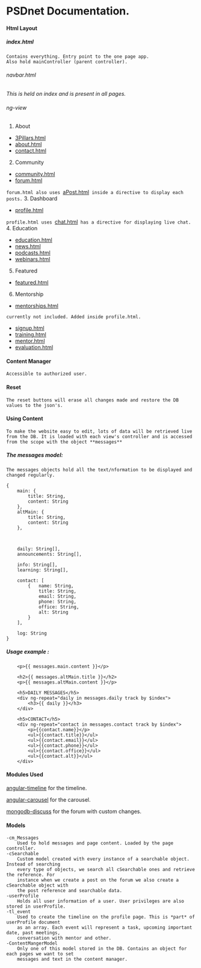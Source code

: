 # PSDnet Documentation.


#### Html Layout

##### index.html
	Contains everything. Entry point to the one page app.
	Also hold mainController (parent controller).

###### navbar.html 
_This is held on index and is present in all pages._
	


###### ng-view


1. About
  * [3Pillars.html](app/public/views/About/3pillars.html)
  * [about.html](app/public/views/About/about.html)
  * [contact.html](app/public/views/About/contact.html)
2. Community
  * [community.html](app/public/views/Community/community.html)
  * [forum.html](app/public/views/Community/forum.html)

   `forum.html also uses `[aPost.html](app/public/views/Community/aPost.html)` inside a directive to display each posts.`
3. Dashboard
  * [profile.html](app/public/views/Dashboard/profile.html)

   `profile.html uses `[chat.html](app/public/views/Mentorship/chat.html)` has a directive for displaying live chat.`
4. Education
  * [education.html](app/public/views/Education/education.html)
  * [news.html](app/public/views/Education/news.html)
  * [podcasts.html](app/public/views/Education/podcasts.html)
  * [webinars.html](app/public/views/Education/webinars.html)
5. Featured
  * [featured.html](app/public/views/Featured/featured.html)
6. Mentorship
  * [mentorships.html](app/public/views/Mentorship/mentorships.html)

   `currently not included. Added inside profile.html.`
  * [signup.html](app/public/views/Mentorship/signup.html)
  * [training.html](app/public/views/Mentorship/training.html)
  * [mentor.html](app/public/views/Mentorship/mentor.html)
  * [evaluation.html](app/public/views/Mentorship/evaluation.html)

#### Content Manager

`Accessible to authorized user.`

#### Reset
`The reset buttons will erase all changes made and restore the DB values to the json's.`

#### Using Content

`To make the website easy to edit, lots of data will be retrieved live from the DB.
It is loaded with each view's controller and is accessed from the scope with the object
**messages**`

##### The messages model:
`The messages objects hold all the text/nformation to be displayed and changed regularly.`

```
{
	main: {
		title: String, 
		content: String
	},
	altMain: {
		title: String, 
		content: String
	},



	daily: String[],
	announcements: String[],

	info: String[],
	learning: String[],

	contact: [
		{	name: String, 
			title: String, 
			email: String, 
			phone: String, 
			office: String, 
			alt: String
		}
	],

	log: String
}
```

##### Usage example : 

        <p>{{ messages.main.content }}</p>

        <h2>{{ messages.altMain.title }}</h2>
        <p>{{ messages.altMain.content }}</p>

    	<h5>DAILY MESSAGES</h5>
		<div ng-repeat="daily in messages.daily track by $index">
			<h3>{{ daily }}</h3>
		</div>

		<h5>CONTACT</h5>
 		<div ng-repeat="contact in messages.contact track by $index">
 			<p>{{contact.name}}</p>
 			<ul>{{contact.title}}</ul>
 			<ul>{{contact.email}}</ul>
 			<ul>{{contact.phone}}</ul>
 			<ul>{{contact.office}}</ul>
 			<ul>{{contact.alt}}</ul>
 		</div>
 


#### Modules Used

[angular-timeline](https://github.com/rpocklin/angular-timeline) for the timeline.

[angular-carousel](http://ngmodules.org/modules/angular-carousel) for the carousel.

[mongodb-discuss](https://www.npmjs.com/package/mongodb-discuss) for the forum with custom changes.


#### Models

```
-cm_Messages
	Used to hold messages and page content. Loaded by the page controller.
-cSearchable
	Custom model created with every instance of a searchable object. Instead of searching 
	every type of objects, we search all cSearchable ones and retrieve the reference. For 
	instance when we create a post on the forum we also create a cSearchable object with 
	the post reference and searchable data. 
-userProfile
	Holds all user information of a user. User privileges are also stored in userProfile.
-tl_event
	Used to create the timeline on the profile page. This is *part* of userProfile document
	as an array. Each event will represent a task, upcoming important date, past meetings, 
	conversation with mentor and other.
-ContentMangerModel
	Only one of this model stored in the DB. Contains an object for each pages we want to set
	messages and text in the content manager. 
```